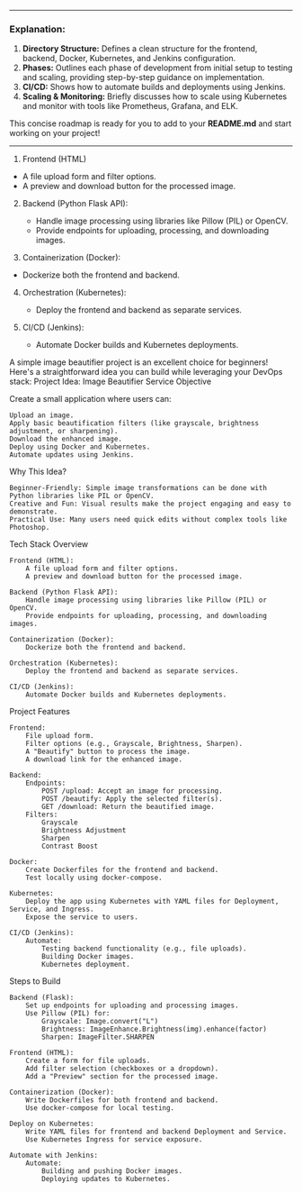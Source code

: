 
---

### Explanation:
1. **Directory Structure:** Defines a clean structure for the frontend, backend, Docker, Kubernetes, and Jenkins configuration.
2. **Phases:** Outlines each phase of development from initial setup to testing and scaling, providing step-by-step guidance on implementation.
3. **CI/CD:** Shows how to automate builds and deployments using Jenkins.
4. **Scaling & Monitoring:** Briefly discusses how to scale using Kubernetes and monitor with tools like Prometheus, Grafana, and ELK.

This concise roadmap is ready for you to add to your **README.md** and start working on your project!

---

1. Frontend (HTML)
  * A file upload form and filter options.
  * A preview and download button for the processed image.

2. Backend (Python Flask API):

    * Handle image processing using libraries like Pillow (PIL) or OpenCV.
    * Provide endpoints for uploading, processing, and downloading images.

3. Containerization (Docker):

  * Dockerize both the frontend and backend.

4. Orchestration (Kubernetes):

    * Deploy the frontend and backend as separate services.

5. CI/CD (Jenkins):

    * Automate Docker builds and Kubernetes deployments.

A simple image beautifier project is an excellent choice for beginners! Here's a straightforward idea you can build while leveraging your DevOps stack:
Project Idea: Image Beautifier Service
Objective

Create a small application where users can:

    Upload an image.
    Apply basic beautification filters (like grayscale, brightness adjustment, or sharpening).
    Download the enhanced image.
    Deploy using Docker and Kubernetes.
    Automate updates using Jenkins.

Why This Idea?

    Beginner-Friendly: Simple image transformations can be done with Python libraries like PIL or OpenCV.
    Creative and Fun: Visual results make the project engaging and easy to demonstrate.
    Practical Use: Many users need quick edits without complex tools like Photoshop.

Tech Stack Overview

    Frontend (HTML):
        A file upload form and filter options.
        A preview and download button for the processed image.

    Backend (Python Flask API):
        Handle image processing using libraries like Pillow (PIL) or OpenCV.
        Provide endpoints for uploading, processing, and downloading images.

    Containerization (Docker):
        Dockerize both the frontend and backend.

    Orchestration (Kubernetes):
        Deploy the frontend and backend as separate services.

    CI/CD (Jenkins):
        Automate Docker builds and Kubernetes deployments.

Project Features

    Frontend:
        File upload form.
        Filter options (e.g., Grayscale, Brightness, Sharpen).
        A "Beautify" button to process the image.
        A download link for the enhanced image.

    Backend:
        Endpoints:
            POST /upload: Accept an image for processing.
            POST /beautify: Apply the selected filter(s).
            GET /download: Return the beautified image.
        Filters:
            Grayscale
            Brightness Adjustment
            Sharpen
            Contrast Boost

    Docker:
        Create Dockerfiles for the frontend and backend.
        Test locally using docker-compose.

    Kubernetes:
        Deploy the app using Kubernetes with YAML files for Deployment, Service, and Ingress.
        Expose the service to users.

    CI/CD (Jenkins):
        Automate:
            Testing backend functionality (e.g., file uploads).
            Building Docker images.
            Kubernetes deployment.

Steps to Build

    Backend (Flask):
        Set up endpoints for uploading and processing images.
        Use Pillow (PIL) for:
            Grayscale: Image.convert("L")
            Brightness: ImageEnhance.Brightness(img).enhance(factor)
            Sharpen: ImageFilter.SHARPEN

    Frontend (HTML):
        Create a form for file uploads.
        Add filter selection (checkboxes or a dropdown).
        Add a "Preview" section for the processed image.

    Containerization (Docker):
        Write Dockerfiles for both frontend and backend.
        Use docker-compose for local testing.

    Deploy on Kubernetes:
        Write YAML files for frontend and backend Deployment and Service.
        Use Kubernetes Ingress for service exposure.

    Automate with Jenkins:
        Automate:
            Building and pushing Docker images.
            Deploying updates to Kubernetes.
